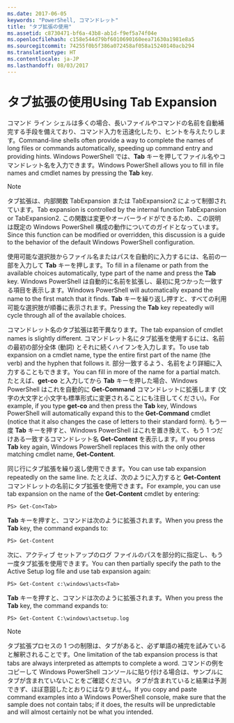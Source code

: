 ```yaml
---
ms.date: 2017-06-05
keywords: "PowerShell, コマンドレット"
title: "タブ拡張の使用"
ms.assetid: c8730471-bf6a-43b8-ab1d-f9ef5a74f04e
ms.openlocfilehash: c158e544d79bf6010690160eea71630a1981e8a5
ms.sourcegitcommit: 74255f0b5f386a072458af058a15240140acb294
ms.translationtype: HT
ms.contentlocale: ja-JP
ms.lasthandoff: 08/03/2017
---
```

# <a name="using-tab-expansion"></a><span data-ttu-id="a52d5-103">タブ拡張の使用</span><span class="sxs-lookup"><span data-stu-id="a52d5-103">Using Tab Expansion</span></span>
<span data-ttu-id="a52d5-104">コマンド ライン シェルは多くの場合、長いファイルやコマンドの名前を自動補完する手段を備えており、コマンド入力を迅速化したり、ヒントを与えたりします。</span><span class="sxs-lookup"><span data-stu-id="a52d5-104">Command-line shells often provide a way to complete the names of long files or commands automatically, speeding up command entry and providing hints.</span></span> <span data-ttu-id="a52d5-105">Windows PowerShell では、**Tab** キーを押してファイル名やコマンドレット名を入力できます。</span><span class="sxs-lookup"><span data-stu-id="a52d5-105">Windows PowerShell allows you to fill in file names and cmdlet names by pressing the **Tab** key.</span></span>

> [!NOTE]
> <span data-ttu-id="a52d5-106">タブ拡張は、内部関数 TabExpansion または TabExpansion2 によって制御されています。</span><span class="sxs-lookup"><span data-stu-id="a52d5-106">Tab expansion is controlled by the internal function TabExpansion or TabExpansion2.</span></span> <span data-ttu-id="a52d5-107">この関数は変更やオーバーライドができるため、この説明は既定の Windows PowerShell 構成の動作についてのガイドとなっています。</span><span class="sxs-lookup"><span data-stu-id="a52d5-107">Since this function can be modified or overridden, this discussion is a guide to the behavior of the default Windows PowerShell configuration.</span></span>

<span data-ttu-id="a52d5-108">使用可能な選択肢からファイル名またはパスを自動的に入力するには、名前の一部を入力して **Tab** キーを押します。</span><span class="sxs-lookup"><span data-stu-id="a52d5-108">To fill in a filename or path from the available choices automatically, type part of the name and press the **Tab** key.</span></span> <span data-ttu-id="a52d5-109">Windows PowerShell は自動的に名前を拡張し、最初に見つかった一致する項目を表示します。</span><span class="sxs-lookup"><span data-stu-id="a52d5-109">Windows PowerShell will automatically expand the name to the first match that it finds.</span></span> <span data-ttu-id="a52d5-110">**Tab** キーを繰り返し押すと、すべての利用可能な選択肢が順番に表示されます。</span><span class="sxs-lookup"><span data-stu-id="a52d5-110">Pressing the **Tab** key repeatedly will cycle through all of the available choices.</span></span>

<span data-ttu-id="a52d5-111">コマンドレット名のタブ拡張は若干異なります。</span><span class="sxs-lookup"><span data-stu-id="a52d5-111">The tab expansion of cmdlet names is slightly different.</span></span> <span data-ttu-id="a52d5-112">コマンドレット名にタブ拡張を使用するには、名前の最初の部分全体 (動詞) とそれに続くハイフンを入力します。</span><span class="sxs-lookup"><span data-stu-id="a52d5-112">To use tab expansion on a cmdlet name, type the entire first part of the name (the verb) and the hyphen that follows it.</span></span> <span data-ttu-id="a52d5-113">部分一致するよう、名前をより詳細に入力することもできます。</span><span class="sxs-lookup"><span data-stu-id="a52d5-113">You can fill in more of the name for a partial match.</span></span> <span data-ttu-id="a52d5-114">たとえば、**get-co** と入力してから **Tab** キーを押した場合、Windows PowerShell はこれを自動的に **Get-Command** コマンドレットに拡張します (文字の大文字と小文字も標準形式に変更されることにも注目してください)。</span><span class="sxs-lookup"><span data-stu-id="a52d5-114">For example, if you type **get-co** and then press the **Tab** key, Windows PowerShell will automatically expand this to the **Get-Command** cmdlet (notice that it also changes the case of letters to their standard form).</span></span> <span data-ttu-id="a52d5-115">もう一度 **Tab** キーを押すと、Windows PowerShell はこれを置き換えて、もう 1 つだけある一致するコマンドレット名 **Get-Content** を表示します。</span><span class="sxs-lookup"><span data-stu-id="a52d5-115">If you press **Tab** key again, Windows PowerShell replaces this with the only other matching cmdlet name, **Get-Content**.</span></span>

<span data-ttu-id="a52d5-116">同じ行にタブ拡張を繰り返し使用できます。</span><span class="sxs-lookup"><span data-stu-id="a52d5-116">You can use tab expansion repeatedly on the same line.</span></span> <span data-ttu-id="a52d5-117">たとえば、次のように入力すると **Get-Content** コマンドレットの名前にタブ拡張を使用できます。</span><span class="sxs-lookup"><span data-stu-id="a52d5-117">For example, you can use tab expansion on the name of the **Get-Content** cmdlet by entering:</span></span>

```
PS> Get-Con<Tab>
```

<span data-ttu-id="a52d5-118">**Tab** キーを押すと、コマンドは次のように拡張されます。</span><span class="sxs-lookup"><span data-stu-id="a52d5-118">When you press the **Tab** key, the command expands to:</span></span>

```
PS> Get-Content
```

<span data-ttu-id="a52d5-119">次に、アクティブ セットアップのログ ファイルのパスを部分的に指定し、もう一度タブ拡張を使用できます。</span><span class="sxs-lookup"><span data-stu-id="a52d5-119">You can then partially specify the path to the Active Setup log file and use tab expansion again:</span></span>

```
PS> Get-Content c:\windows\acts<Tab>
```

<span data-ttu-id="a52d5-120">**Tab** キーを押すと、コマンドは次のように拡張されます。</span><span class="sxs-lookup"><span data-stu-id="a52d5-120">When you press the **Tab** key, the command expands to:</span></span>

```
PS> Get-Content C:\windows\actsetup.log
```

> [!NOTE]
> <span data-ttu-id="a52d5-121">タブ拡張プロセスの 1 つの制限は、タブがあると、必ず単語の補完を試みていると解釈されることです。</span><span class="sxs-lookup"><span data-stu-id="a52d5-121">One limitation of the tab expansion process is that tabs are always interpreted as attempts to complete a word.</span></span> <span data-ttu-id="a52d5-122">コマンドの例をコピーして Windows PowerShell コンソールに貼り付ける場合は、サンプルにタブが含まれていないことをご確認ください。タブが含まれていると結果は予測できず、ほぼ意図したとおりにはなりません。</span><span class="sxs-lookup"><span data-stu-id="a52d5-122">If you copy and paste command examples into a Windows PowerShell console, make sure that the sample does not contain tabs; if it does, the results will be unpredictable and will almost certainly not be what you intended.</span></span>


